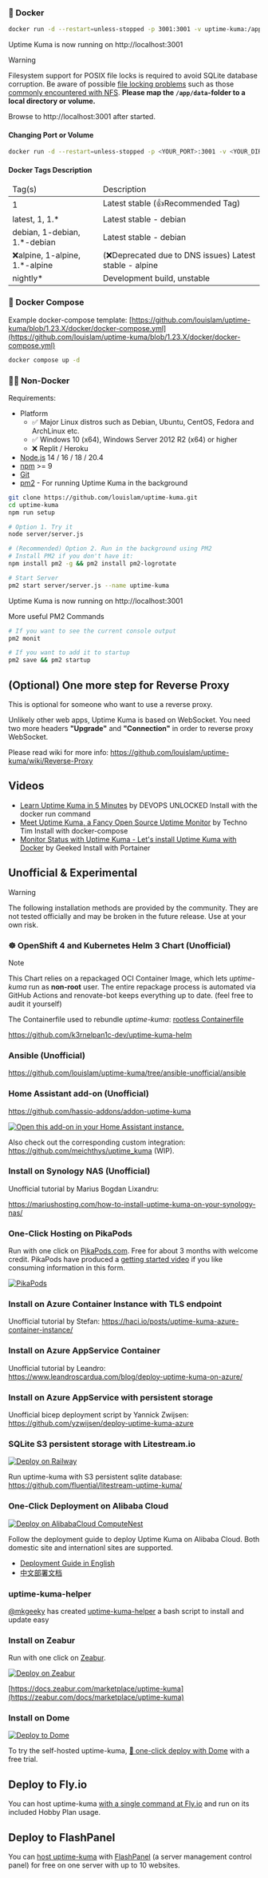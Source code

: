 ### 🐳 Docker

```bash
docker run -d --restart=unless-stopped -p 3001:3001 -v uptime-kuma:/app/data --name uptime-kuma louislam/uptime-kuma:1
```

Uptime Kuma is now running on http://localhost:3001

> [!WARNING]
> Filesystem support for POSIX file locks is required to avoid SQLite database corruption.
> Be aware of possible [file locking problems](https://www.sqlite.org/howtocorrupt.html#_file_locking_problems) such as those [commonly encountered with NFS](https://www.sqlite.org/faq.html#q5).
> **Please map the `/app/data`-folder to a local directory or volume.** 

Browse to http://localhost:3001 after started.

#### Changing Port or Volume

```bash
docker run -d --restart=unless-stopped -p <YOUR_PORT>:3001 -v <YOUR_DIR OR VOLUME>:/app/data --name uptime-kuma louislam/uptime-kuma:1
```

#### Docker Tags Description
<table>
    <thead>
      <tr>
<td>Tag(s)</td>
<td>Description </td>
</tr>
</thead>
<tbody>
<tr><td>1</td><td>Latest stable (👍Recommended Tag)</td></tr>
<tr><td>latest, 1, 1.*</td><td>Latest stable - debian</td></tr>
<tr><td>debian, 1-debian, 1.*-debian</td><td>Latest stable - debian</td></tr>
<tr><td>❌alpine, 1-alpine, 1.*-alpine</td><td>(❌Deprecated due to DNS issues) Latest stable - alpine</td></tr>
<tr><td>nightly*</td><td>Development build, unstable</td></tr>
</tbody>
</table>

### 🐳 Docker Compose

Example docker-compose template:
[https://github.com/louislam/uptime-kuma/blob/1.23.X/docker/docker-compose.yml](https://github.com/louislam/uptime-kuma/blob/1.23.X/docker/docker-compose.yml)

```bash
docker compose up -d
```


### 💪🏻 Non-Docker

Requirements:

- Platform
  - ✅ Major Linux distros such as Debian, Ubuntu, CentOS, Fedora and ArchLinux etc.
  - ✅ Windows 10 (x64), Windows Server 2012 R2 (x64) or higher
  - ❌ Replit / Heroku
- [Node.js](https://nodejs.org/en/download/) 14 / 16 / 18 / 20.4
- [npm](https://docs.npmjs.com/cli/) >= 9
- [Git](https://git-scm.com/downloads)
- [pm2](https://pm2.keymetrics.io/) - For running Uptime Kuma in the background

```bash
git clone https://github.com/louislam/uptime-kuma.git
cd uptime-kuma
npm run setup

# Option 1. Try it
node server/server.js

# (Recommended) Option 2. Run in the background using PM2
# Install PM2 if you don't have it:
npm install pm2 -g && pm2 install pm2-logrotate

# Start Server
pm2 start server/server.js --name uptime-kuma
```

Uptime Kuma is now running on http://localhost:3001

More useful PM2 Commands

```bash
# If you want to see the current console output
pm2 monit

# If you want to add it to startup
pm2 save && pm2 startup
```


## (Optional) One more step for Reverse Proxy

This is optional for someone who want to use a reverse proxy.

Unlikely other web apps, Uptime Kuma is based on WebSocket. You need two more headers **"Upgrade"** and **"Connection"** in order to reverse proxy WebSocket.

Please read wiki for more info:
https://github.com/louislam/uptime-kuma/wiki/Reverse-Proxy

## Videos

- [Learn Uptime Kuma in 5 Minutes](https://www.youtube.com/watch?v=muZiPdH2JZ8) by DEVOPS UNLOCKED
  Install with the docker run command
- [Meet Uptime Kuma, a Fancy Open Source Uptime Monitor](https://www.youtube.com/watch?v=r_A5NKkAqZM) by Techno Tim
  Install with docker-compose
- [Monitor Status with Uptime Kuma - Let's install Uptime Kuma with Docker](https://www.youtube.com/watch?v=rRKvDMGeeBA) by Geeked
  Install with Portainer


## Unofficial & Experimental

> [!WARNING]
> The following installation methods are provided by the community. They are not tested officially and may be broken in the future release. Use at your own risk.

### ☸️ OpenShift 4 and Kubernetes Helm 3 Chart (Unofficial)

> [!NOTE]
> This Chart relies on a repackaged OCI Container Image, which lets *uptime-kuma* run as **non-root** user.
> The entire repackage process is automated via GitHub Actions and renovate-bot keeps everything up to date. (feel free to audit it yourself)

The Containerfile used to rebundle *uptime-kuma*: [rootless Containerfile](https://github.com/k3rnelpan1c-dev/uptime-kuma-helm/blob/main/container/Containerfile)

https://github.com/k3rnelpan1c-dev/uptime-kuma-helm

### Ansible (Unofficial)

https://github.com/louislam/uptime-kuma/tree/ansible-unofficial/ansible

### Home Assistant add-on (Unofficial)

https://github.com/hassio-addons/addon-uptime-kuma

[![Open this add-on in your Home Assistant instance.](https://my.home-assistant.io/badges/supervisor_addon.svg)](https://my.home-assistant.io/redirect/supervisor_addon/?addon=a0d7b954_uptime-kuma&repository_url=https%3A%2F%2Fgithub.com%2Fhassio-addons%2Frepository)

Also check out the corresponding custom integration: https://github.com/meichthys/uptime_kuma (WIP).

### Install on Synology NAS (Unofficial)

Unofficial tutorial by Marius Bogdan Lixandru:

https://mariushosting.com/how-to-install-uptime-kuma-on-your-synology-nas/

### One-Click Hosting on PikaPods

Run with one click on [PikaPods.com](https://www.pikapods.com/). Free for about 3 months with welcome credit.
PikaPods have produced a [getting started video](https://www.youtube.com/watch?v=gbbcnNKPi8M) if you like consuming information in this form.

[![PikaPods](https://www.pikapods.com/static/run-button.svg)](https://www.pikapods.com/pods?run=uptime-kuma)

### Install on Azure Container Instance with TLS endpoint

Unofficial tutorial by Stefan:
https://haci.io/posts/uptime-kuma-azure-container-instance/

### Install on Azure AppService Container

Unofficial tutorial by Leandro:
https://www.leandroscardua.com/blog/deploy-uptime-kuma-on-azure/

### Install on Azure AppService with persistent storage

Unofficial bicep deployment script by Yannick Zwijsen:
https://github.com/yzwijsen/deploy-uptime-kuma-azure

### SQLite S3 persistent storage with Litestream.io 
[![Deploy on Railway](https://railway.app/button.svg)](https://railway.app/new/template/UfDasl?referralCode=373)

Run uptime-kuma with S3 persistent sqlite database:
https://github.com/fluential/litestream-uptime-kuma/

### One-Click Deployment on Alibaba Cloud

[![Deploy on AlibabaCloud ComputeNest](https://service-info-public.oss-cn-hangzhou.aliyuncs.com/computenest-en.svg)](https://computenest.console.aliyun.com/service/instance/create/default?type=user&ServiceName=Higress社区版)

Follow the deployment guide to deploy Uptime Kuma on Alibaba Cloud. Both domestic site and internationl sites are supported.
- [Deployment Guide in English](https://computenest.console.aliyun.com/service/detail/ap-southeast-1/service-6a4ce994c30c49b1ae6b/2?type=user&isRecommend=true)
- [中文部署文档](https://computenest.console.aliyun.com/service/detail/cn-hangzhou/service-34d66f31479747cd9957/2?type=user&isRecommend=true)

### uptime-kuma-helper

[@mkgeeky](https://github.com/mkgeeky/) has created [uptime-kuma-helper](https://github.com/mkgeeky/uptime-kuma-helper) a bash script to install and update easy

### Install on Zeabur

Run with one click on [Zeabur](https://zeabur.com/).

[![Deploy on Zeabur](https://github.com/louislam/uptime-kuma-wiki/assets/22755963/c1e546a0-f313-44fd-8550-f3ec4fc64ab0)](https://zeabur.com/docs/marketplace/uptime-kuma)

[https://docs.zeabur.com/marketplace/uptime-kuma](https://zeabur.com/docs/marketplace/uptime-kuma)

### Install on Dome

[![Deploy to Dome](https://trydome.io/button-2.gif)](https://app.trydome.io/signup?package=uptime-kuma)

To try the self-hosted uptime-kuma, [🚀 one-click deploy with Dome](https://app.trydome.io/signup?package=uptime-kuma) with a free trial. 

## Deploy to Fly.io

You can host uptime-kuma [with a single command at Fly.io](https://community.fly.io/t/hosting-uptime-kuma-on-fly-io/14352) and run on its included Hobby Plan usage.

## Deploy to FlashPanel

You can [host uptime-kuma](https://flashpanel.io/docs/v2/en/tutorial/uptime-kuma.html) with [FlashPanel](https://flashpanel.io) (a server management control panel) for free on one server with up to 10 websites.


